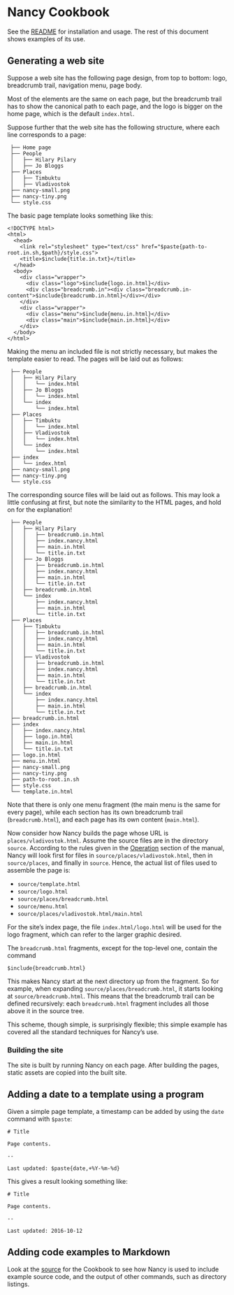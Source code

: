 # Nancy Cookbook

See the [README](README.md) for installation and usage. The rest of this
document shows examples of its use.

## Generating a web site <a name="website-example"></a>

[FIXME]: # (Use a diagram below)
Suppose a web site has the following page design, from top to bottom: logo,
breadcrumb trail, navigation menu, page body.

Most of the elements are the same on each page, but the breadcrumb trail has
to show the canonical path to each page, and the logo is bigger on the home
page, which is the default `index.html`.

Suppose further that the web site has the following structure, where each
line corresponds to a page:

```
 ├── Home page
 ├── People
 │   ├── Hilary Pilary
 │   ├── Jo Bloggs
 ├── Places
 │   ├── Timbuktu
 │   ├── Vladivostok
 ├── nancy-small.png
 ├── nancy-tiny.png
 └── style.css
```

The basic page template looks something like this:

```
<!DOCTYPE html>
<html>
  <head>
    <link rel="stylesheet" type="text/css" href="$paste{path-to-root.in.sh,$path}/style.css">
    <title>$include{title.in.txt}</title>
  </head>
  <body>
    <div class="wrapper">
      <div class="logo">$include{logo.in.html}</div>
      <div class="breadcrumb.in"><div class="breadcrumb.in-content">$include{breadcrumb.in.html}</div></div>
    </div>
    <div class="wrapper">
      <div class="menu">$include{menu.in.html}</div>
      <div class="main">$include{main.in.html}</div>
    </div>
  </body>
</html>
```

Making the menu an included file is not strictly necessary, but makes the
template easier to read. The pages will be laid out as follows:

```
 ├── People
 │   ├── Hilary Pilary
 │   │   └── index.html
 │   ├── Jo Bloggs
 │   │   └── index.html
 │   └── index
 │       └── index.html
 ├── Places
 │   ├── Timbuktu
 │   │   └── index.html
 │   ├── Vladivostok
 │   │   └── index.html
 │   └── index
 │       └── index.html
 ├── index
 │   └── index.html
 ├── nancy-small.png
 ├── nancy-tiny.png
 └── style.css
```

The corresponding source files will be laid out as follows. This may look a
little confusing at first, but note the similarity to the HTML pages, and
hold on for the explanation!

```
 ├── People
 │   ├── Hilary Pilary
 │   │   ├── breadcrumb.in.html
 │   │   ├── index.nancy.html
 │   │   ├── main.in.html
 │   │   └── title.in.txt
 │   ├── Jo Bloggs
 │   │   ├── breadcrumb.in.html
 │   │   ├── index.nancy.html
 │   │   ├── main.in.html
 │   │   └── title.in.txt
 │   ├── breadcrumb.in.html
 │   └── index
 │       ├── index.nancy.html
 │       ├── main.in.html
 │       └── title.in.txt
 ├── Places
 │   ├── Timbuktu
 │   │   ├── breadcrumb.in.html
 │   │   ├── index.nancy.html
 │   │   ├── main.in.html
 │   │   └── title.in.txt
 │   ├── Vladivostok
 │   │   ├── breadcrumb.in.html
 │   │   ├── index.nancy.html
 │   │   ├── main.in.html
 │   │   └── title.in.txt
 │   ├── breadcrumb.in.html
 │   └── index
 │       ├── index.nancy.html
 │       ├── main.in.html
 │       └── title.in.txt
 ├── breadcrumb.in.html
 ├── index
 │   ├── index.nancy.html
 │   ├── logo.in.html
 │   ├── main.in.html
 │   └── title.in.txt
 ├── logo.in.html
 ├── menu.in.html
 ├── nancy-small.png
 ├── nancy-tiny.png
 ├── path-to-root.in.sh
 ├── style.css
 └── template.in.html
```

Note that there is only one menu fragment (the main menu is the same for
every page), while each section has its own breadcrumb trail
(`breadcrumb.html`), and each page has its own content
(`main.html`).

Now consider how Nancy builds the page whose URL is
`places/vladivostok.html`. Assume the source files are in the directory
`source`. According to the rules given in the
[Operation](README.md#operation) section of the manual, Nancy will look
first for files in `source/places/vladivostok.html`, then in
`source/places`, and finally in `source`. Hence, the actual list of files
used to assemble the page is:

[FIXME]: # (Generate this list)
* `source/template.html`
* `source/logo.html`
* `source/places/breadcrumb.html`
* `source/menu.html`
* `source/places/vladivostok.html/main.html`

For the site’s index page, the file `index.html/logo.html` will be used
for the logo fragment, which can refer to the larger graphic desired.

The `breadcrumb.html` fragments, except for the top-level one, contain the
command

    $include{breadcrumb.html}
    
This makes Nancy start at the next directory up from the fragment. So for
example, when expanding `source/places/breadcrumb.html`, it starts looking
at `source/breadcrumb.html`. This means that the breadcrumb trail can be
defined recursively: each `breadcrumb.html` fragment includes all those
above it in the source tree.

This scheme, though simple, is surprisingly flexible; this simple example
has covered all the standard techniques for Nancy’s use.

### Building the site

The site is built by running Nancy on each page. After building
the pages, static assets are copied into the built site.

[FIXME]: # (Explain how to serve the web site dynamically.)

## Adding a date to a template using a program <a name="date-example"></a>

Given a simple page template, a timestamp can be added by using the `date`
command with `$paste`:

```
# Title

Page contents.

--

Last updated: $paste{date,+%Y-%m-%d}
```

This gives a result looking something like:

```
# Title

Page contents.

--

Last updated: 2016-10-12
```

## Adding code examples to Markdown
[FIXME]: # (Explain the techniques)

Look at the [source](Cookbook.md.in) for the Cookbook to see how Nancy is
used to include example source code, and the output of other commands, such
as directory listings.

[FIXME]: # (Add an example about uniquely numbered invoices)
